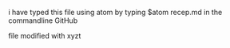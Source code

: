 i have typed this file using atom by typing $atom recep.md in the commandline GitHub

file modified with xyzt
